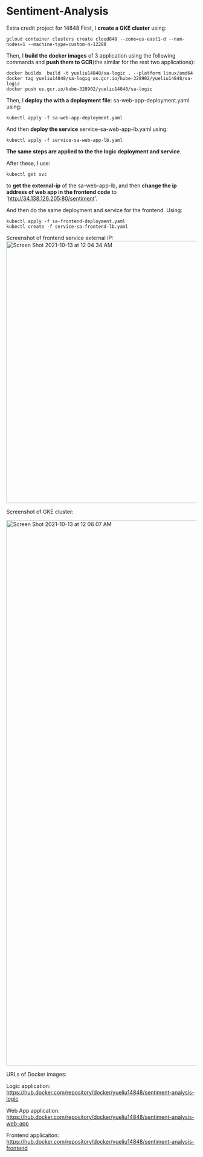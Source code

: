 # Sentiment-Analysis
Extra credit project for 14848
First, I **create a GKE cluster** using:

```
gcloud container clusters create cloud848 --zone=us-east1-d --num-nodes=1 --machine-type=custom-4-12288 
```

Then, I **build the docker images** of 3 application using the following commands  and **push them to GCR**(the similar for the rest two applications):

```
docker buildx  build -t yueliu14848/sa-logic . --platform linux/amd64
docker tag yueliu14848/sa-logig us.gcr.io/kube-328902/yueliu14848/sa-logic 
docker push us.gcr.io/kube-328902/yueliu14848/sa-logic
```

Then, I **deploy the with a deployment file**: sa-web-app-deployment.yaml using:

```
kubectl apply -f sa-web-app-deployment.yaml
```

And then **deploy the service** service-sa-web-app-lb.yaml using:

```
kubectl apply -f service-sa-web-app-lb.yaml 
```

**The same steps are applied to the the logic deployment and service**. 

After these,  I use:

```
kubectl get svc 
```

to **get the external-ip** of the sa-web-app-lb, and then **change the ip address of web app in the frontend code** to 'http://34.138.126.205:80/sentiment'.

And then do the same deployment and service for the frontend. Using:

```
kubectl apply -f sa-frontend-deployment.yaml 
kubectl create -f service-sa-frontend-lb.yaml 
```
Screenshot of frontend service external IP:
<img width="692" alt="Screen Shot 2021-10-13 at 12 04 34 AM" src="https://user-images.githubusercontent.com/53706052/137066127-c8d026ef-4281-4d97-89bd-c0c4f40bed44.png">



Screenshot of GKE cluster:

<img width="1440" alt="Screen Shot 2021-10-13 at 12 06 07 AM" src="https://user-images.githubusercontent.com/53706052/137066133-7488ea91-2e7a-46f0-83b0-08dfc9a54bd1.png">

URLs of Docker images:

Logic application: https://hub.docker.com/repository/docker/yueliu14848/sentiment-analysis-logic

Web App application: https://hub.docker.com/repository/docker/yueliu14848/sentiment-analysis-web-app

Frontend applicaiton: https://hub.docker.com/repository/docker/yueliu14848/sentiment-analysis-frontend



